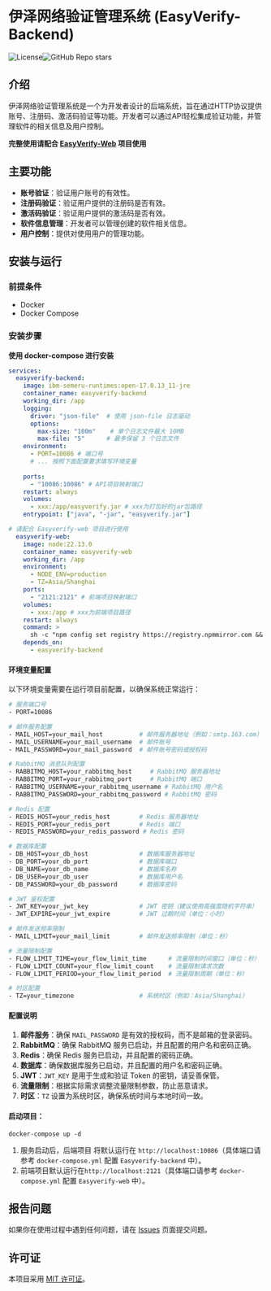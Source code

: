 # 伊泽网络验证管理系统 (EasyVerify-Backend)

![License](https://img.shields.io/badge/License-MIT-blue.svg)![GitHub Repo stars](https://img.shields.io/github/stars/mianju1/EasyVerify-Backend?style=social)



## 介绍

伊泽网络验证管理系统是一个为开发者设计的后端系统，旨在通过HTTP协议提供账号、注册码、激活码验证等功能。开发者可以通过API轻松集成验证功能，并管理软件的相关信息及用户控制。

**完整使用请配合 [EasyVerify-Web](https://github.com/mianju1/EasyVerify-Web/) 项目使用**



## 主要功能

- **账号验证**：验证用户账号的有效性。
- **注册码验证**：验证用户提供的注册码是否有效。
- **激活码验证**：验证用户提供的激活码是否有效。
- **软件信息管理**：开发者可以管理创建的软件相关信息。
- **用户控制**：提供对使用用户的管理功能。



## 安装与运行

### 前提条件

- Docker
- Docker Compose



### 安装步骤

**使用 docker-compose 进行安装**

```yaml
services:
  easyverify-backend:
    image: ibm-semeru-runtimes:open-17.0.13_11-jre
    container_name: easyverify-backend
    working_dir: /app
    logging:
      driver: "json-file"  # 使用 json-file 日志驱动
      options:
        max-size: "100m"    # 单个日志文件最大 10MB
        max-file: "5"      # 最多保留 3 个日志文件
    environment:
      - PORT=10086 # 端口号
      # ... 按照下面配置要求填写环境变量
      
    ports:
      - "10086:10086" # API项目映射端口
    restart: always
    volumes:
      - xxx:/app/easyverify.jar # xxx为打包好的jar包路径
    entrypoint: ["java", "-jar", "easyverify.jar"]

# 请配合 Easyverify-web 项目进行使用
  easyverify-web:
    image: node:22.13.0
    container_name: easyverify-web
    working_dir: /app
    environment:
      - NODE_ENV=production
      - TZ=Asia/Shanghai
    ports:
      - "2121:2121" # 前端项目映射端口
    volumes:
      - xxx:/app # xxx为前端项目路径
    restart: always
    command: >
      sh -c "npm config set registry https://registry.npmmirror.com && npm install && npm run build && npm run preview"
    depends_on:
      - easyverify-backend
```



#### 环境变量配置

以下环境变量需要在运行项目前配置，以确保系统正常运行：

```bash
# 服务端口号
- PORT=10086

# 邮件服务配置
- MAIL_HOST=your_mail_host          # 邮件服务器地址（例如：smtp.163.com）
- MAIL_USERNAME=your_mail_username  # 邮件账号
- MAIL_PASSWORD=your_mail_password  # 邮件账号密码或授权码

# RabbitMQ 消息队列配置
- RABBITMQ_HOST=your_rabbitmq_host     # RabbitMQ 服务器地址
- RABBITMQ_PORT=your_rabbitmq_port     # RabbitMQ 端口
- RABBITMQ_USERNAME=your_rabbitmq_username # RabbitMQ 用户名
- RABBITMQ_PASSWORD=your_rabbitmq_password # RabbitMQ 密码

# Redis 配置
- REDIS_HOST=your_redis_host        # Redis 服务器地址
- REDIS_PORT=your_redis_port        # Redis 端口
- REDIS_PASSWORD=your_redis_password # Redis 密码

# 数据库配置
- DB_HOST=your_db_host              # 数据库服务器地址
- DB_PORT=your_db_port              # 数据库端口
- DB_NAME=your_db_name              # 数据库名称
- DB_USER=your_db_user              # 数据库用户名
- DB_PASSWORD=your_db_password      # 数据库密码

# JWT 鉴权配置
- JWT_KEY=your_jwt_key              # JWT 密钥（建议使用高强度随机字符串）
- JWT_EXPIRE=your_jwt_expire        # JWT 过期时间（单位：小时）

# 邮件发送频率限制
- MAIL_LIMIT=your_mail_limit        # 邮件发送频率限制（单位：秒）

# 流量限制配置
- FLOW_LIMIT_TIME=your_flow_limit_time      # 流量限制时间窗口（单位：秒）
- FLOW_LIMIT_COUNT=your_flow_limit_count    # 流量限制请求次数
- FLOW_LIMIT_PERIOD=your_flow_limit_period  # 流量限制周期（单位：秒）

# 时区配置
- TZ=your_timezone                  # 系统时区（例如：Asia/Shanghai）
```

#### 配置说明

1. **邮件服务**：确保 `MAIL_PASSWORD` 是有效的授权码，而不是邮箱的登录密码。
2. **RabbitMQ**：确保 RabbitMQ 服务已启动，并且配置的用户名和密码正确。
3. **Redis**：确保 Redis 服务已启动，并且配置的密码正确。
4. **数据库**：确保数据库服务已启动，并且配置的用户名和密码正确。
5. **JWT**：`JWT_KEY` 是用于生成和验证 Token 的密钥，请妥善保管。
6. **流量限制**：根据实际需求调整流量限制参数，防止恶意请求。
7. **时区**：`TZ` 设置为系统时区，确保系统时间与本地时间一致。



#### 启动项目：

```shell
docker-compose up -d
```



1. 服务启动后，后端项目 将默认运行在 `http://localhost:10086`（具体端口请参考 `docker-compose.yml` 配置 `Easyverify-backend` 中）。
2. 前端项目默认运行在`http://localhost:2121`（具体端口请参考 `docker-compose.yml` 配置 `Easyverify-web` 中）。



## 报告问题

如果你在使用过程中遇到任何问题，请在 [Issues](https://github.com/mianju1/EasyVerify-Backend/issues) 页面提交问题。



## 许可证

本项目采用 [MIT 许可证](https://github.com/mianju1/EasyVerify-Backend/blob/master/LICENSE)。







